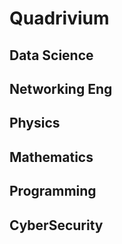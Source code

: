 # Quadrivium

## Data Science

## Networking Eng

## Physics

## Mathematics

## Programming

## CyberSecurity
